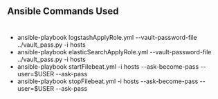 ## Ansible Commands Used
#
* ansible-playbook logstashApplyRole.yml --vault-password-file ../vault_pass.py -i hosts
* ansible-playbook elasticSearchApplyRole.yml --vault-password-file ../vault_pass.py -i hosts
* ansible-playbook startFilebeat.yml -i hosts --ask-become-pass --user=$USER --ask-pass
* ansible-playbook stopFilebeat.yml -i hosts --ask-become-pass --user=$USER --ask-pass
